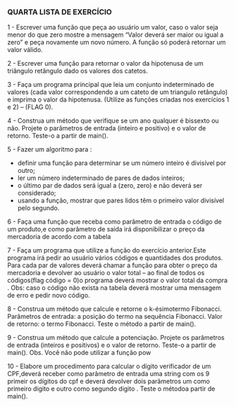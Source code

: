 ### QUARTA LISTA DE EXERCÍCIO 

1 - Escrever uma função que peça ao usuário um valor, caso o valor seja menor do que zero mostre a mensagem “Valor deverá ser maior ou igual a zero” e peça novamente um novo número. A função só poderá retornar um valor válido. 

2 - Escrever uma função para retornar o valor da hipotenusa de um triângulo retângulo dado os valores dos catetos.

3 - Faça um programa principal que leia um conjunto indeterminado de valores (cada valor correspondendo a um cateto de um triangulo retângulo) e imprima o valor da hipotenusa. (Utilize as funções criadas nos exercícios 1 e 2) – (FLAG 0). 

4 - Construa um método que verifique se um ano qualquer é bissexto ou não. Projete o parâmetros de entrada (inteiro e positivo) e o valor de retorno. Teste-o a partir de main(). 

5 - Fazer um algoritmo para :
  - definir uma função para determinar se um número inteiro é divisível por outro;
  - ler um número indeterminado de pares de dados inteiros;
  - o último par de dados será igual a (zero, zero) e não deverá ser considerado;
  - usando a função, mostrar que pares lidos têm o primeiro valor divisível pelo segundo.

6 - Faça uma função que receba como parâmetro de entrada o código de um produto,e como parâmetro de saída irá disponibilizar o preço da mercadoria de acordo com a tabela 

7 - Faça um programa que utilize a função do exercício anterior.Este programa irá pedir ao usuário vários códigos e quantidades dos produtos. Para cada par de valores deverá chamar a função para obter o preço da mercadoria e 
devolver ao usuário o valor total – ao final de todos os códigos(flag código = 0)o programa deverá mostrar o valor total da compra . Obs: caso o código não exista na tabela deverá mostrar uma mensagem de erro e pedir novo código. 

8 - Construa um método que calcule e retorne o k-ésimotermo Fibonacci. Parâmetros de entrada: a posição do termo na sequência Fibonacci. Valor de retorno: o termo Fibonacci. Teste o método a partir de main().

9 - Construa um método que calcule a potenciação. Projete os parâmetros de entrada (inteiros e positivos) e o valor de retorno. Teste-o a partir de main(). Obs. Você não pode utilizar a função pow 

10 - Elabore um procedimento para calcular o dígito verificador de um CPF,deverá receber como parâmetro de entrada uma string com os 9 primeir os dígitos do cpf e deverá devolver dois parâmetros um como  
primeiro digito e outro como segundo digito . Teste o métodoa partir de main().
